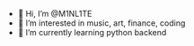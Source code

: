 - 👋 Hi, I’m @M1NL1TE
- 👀 I’m interested in music, art, finance, coding
- 🌱 I’m currently learning python backend

<!---
M1NL1TE/M1NL1TE is a ✨ special ✨ repository because its `README.md` (this file) appears on your GitHub profile.
You can click the Preview link to take a look at your changes.
--->

